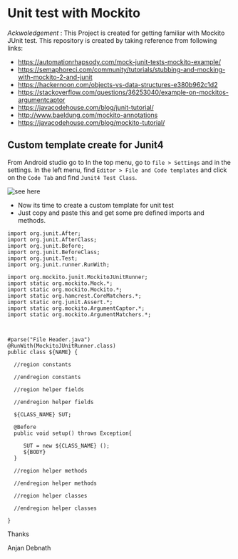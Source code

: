 # Unit test with Mockito

*Ackwoledgement* : This Project is created for getting familiar with Mockito JUnit test. 
 This repository is created by taking reference from following links:

- https://automationrhapsody.com/mock-junit-tests-mockito-example/
- https://semaphoreci.com/community/tutorials/stubbing-and-mocking-with-mockito-2-and-junit
- https://hackernoon.com/objects-vs-data-structures-e380b962c1d2
- https://stackoverflow.com/questions/36253040/example-on-mockitos-argumentcaptor
- https://javacodehouse.com/blog/junit-tutorial/
- http://www.baeldung.com/mockito-annotations
- https://javacodehouse.com/blog/mockito-tutorial/



## Custom template create for Junit4

From Android studio go to In the top menu, go to `file > Settings` 
and in the settings. In the left menu, find `Editor > File and Code templates` and click on the `Code Tab` 
and find `Junit4 Test Class`.

![see here](https://github.com/anjandebnath/MockitoUnitTestTutorial/blob/master/AS.PNG)


- Now its time to create a custom template for unit test
- Just copy and paste this and get some pre defined imports and methods.

````
import org.junit.After;
import org.junit.AfterClass;
import org.junit.Before;
import org.junit.BeforeClass;
import org.junit.Test;
import org.junit.runner.RunWith;

import org.mockito.junit.MockitoJUnitRunner;
import static org.mockito.Mock.*;
import static org.mockito.Mockito.*;
import static org.hamcrest.CoreMatchers.*;
import static org.junit.Assert.*;
import static org.mockito.ArgumentCaptor.*;
import static org.mockito.ArgumentMatchers.*;



#parse("File Header.java")
@RunWith(MockitoJUnitRunner.class)
public class ${NAME} {

  //region constants
  
  //endregion constants
  
  //region helper fields
  
  //endregion helper fields

  ${CLASS_NAME} SUT;

  @Before
  public void setup() throws Exception{
      
     SUT = new ${CLASS_NAME} ();
     ${BODY}
  }
  
  //region helper methods
  
  //endregion helper methods
  
  //region helper classes
  
  //endregion helper classes
  
}
````

Thanks

Anjan Debnath